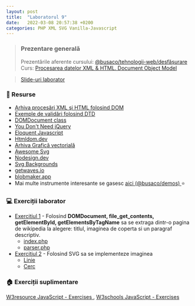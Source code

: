 ```yaml
---
layout: post
title:  "Laboratorul 9"
date:   2022-03-08 20:57:38 +0200
categories: PHP XML SVG Vanilla-Javascript
---
```


> ### ️Prezentare generală
> Prezentările aferente cursului: <a href="https://profs.info.uaic.ro/~busaco/teach/courses/web/web-film.html" target="_blank">@busaco/tehnologii-web/desfășurare </a> \
> Curs: <a href="https://profs.info.uaic.ro/~busaco/teach/courses/web/presentations/web05DezvoltareaAplicatiilorWeb-PHP.pdf" target="_blank">Procesarea datelor XML & HTML. Document Object Model </a>

<blockquote class="slides">
    <a href="https://docs.google.com/presentation/d/e/2PACX-1vTMNTM6TAKde3tCUZCes04TjyGSupKOohIXowRYThmw1Alfp12jbr6mqWTtBI6u21oa_zBNRe_DZVih/pub?start=false&loop=false&delayms=3000" class="slides-link">Slide-uri laborator</a>
</blockquote>

### 📖 Resurse
- <a href="https://profs.info.uaic.ro/~busaco/teach/courses/web/demos/xml-dom/xml-dom.zip" target="_blank">Arhiva procesări XML şi HTML folosind DOM</a>
- <a href="https://profs.info.uaic.ro/~busaco/teach/courses/web/demos/xml-dtd/xml-dtd.zip">Exemple de validări folosind DTD</a>
- <a href="https://www.php.net/manual/en/class.domdocument.php">DOMDocument class</a>
- <a href="https://youmightnotneedjquery.com/">You Don't Need jQuery</a>
- <a href="https://eloquentjavascript.net/">Eloquent Javascript</a>
- <a href="https://htmldom.dev/">Htmldom.dev</a>
- <a href="https://profs.info.uaic.ro/~busaco/teach/courses/web/demos/xml/svg.zip"> Arhiva Grafică vectorială </a>
- <a href="https://github.com/willianjusten/awesome-svg#readme">Awesome Svg</a>
- <a href="https://nodesign.dev/">Nodesign.dev</a>
- <a href="https://www.svgbackgrounds.com/">Svg Backgrounds </a>
- <a href="https://getwaves.io/">getwaves.io</a>
- <a href="https://www.blobmaker.app/">blobmaker.app</a>
- Mai multe instrumente interesante se gasesc   <a href="https://profs.info.uaic.ro/~busaco/teach/courses/web/demos/" target="_blank">aici (@busaco/demos) </a> ⭐

### 💻 Exerciții laborator
- <span><a href="https://raw.githubusercontent.com/victorvlad19/web/master/_posts/imagini/L9_Ex1.png">Exercitiul 1</a> - Folosind <b>DOMDocument, file_get_contents, getElementById, getElementsByTagName</b> sa se extraga dintr-o pagina de wikipedia la alegere: titlul, imaginea de coperta si un paragraf descriptiv.  </span>
  - <a href="https://raw.githubusercontent.com/victorvlad19/web/master/_posts/code/9/index.php" target="_blank">index.php</a>
  - <a href="https://raw.githubusercontent.com/victorvlad19/web/master/_posts/code/9/parser.php" target="_blank">parser.php</a>
- <span><a href="https://raw.githubusercontent.com/victorvlad19/web/master/_posts/imagini/L9_Ex2.png">Exercitiul 2</a> - Folosind SVG sa se implementeze imaginea  </span>
  - <a href="https://developer.mozilla.org/en-US/docs/Web/SVG/Element/line" target="_blank">Linie</a>
  - <a href="https://developer.mozilla.org/en-US/docs/Web/SVG/Element/circle" target="_blank">Cerc</a>

### 🏠 Exerciții suplimentare
<a href="https://www.w3resource.com/javascript-exercises" target="_blank">W3resource JavaScript - Exercises </a>,
<a href="https://www.w3schools.com/js/exercise_js.asp" target="_blank">W3schools JavaScript - Exercises</a>